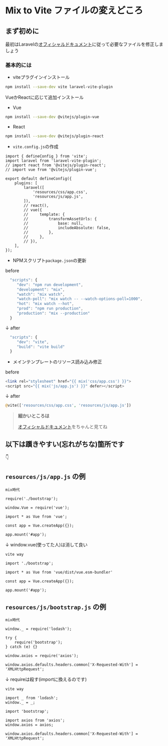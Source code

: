# Mix to Vite ファイルの変えどころ

## まず初めに

最初はLaravelの[オフィシャルドキュメント](https://github.com/laravel/vite-plugin/blob/main/UPGRADE.md#migrating-from-laravel-mix-to-vite)に従って必要なファイルを修正しましょう

### 基本的には

- viteプラグインインストール
```bash
npm install --save-dev vite laravel-vite-plugin
```

VueかReactに応じて追加インストール
- Vue
```bash
npm install --save-dev @vitejs/plugin-vue
```
- React
```bash
npm install --save-dev @vitejs/plugin-react
```
- `vite.config.js`の作成
```vim
import { defineConfig } from 'vite';
import laravel from 'laravel-vite-plugin';
// import react from '@vitejs/plugin-react';
// import vue from '@vitejs/plugin-vue';

export default defineConfig({
    plugins: [
        laravel([
            'resources/css/app.css',
            'resources/js/app.js',
        ]),
        // react(),
        // vue({
        //     template: {
        //         transformAssetUrls: {
        //             base: null,
        //             includeAbsolute: false,
        //         },
        //     },
        // }),
    ],
});
```

- NPMスクリプト`package.json`の更新

before
```javascript
  "scripts": {
     "dev": "npm run development",
     "development": "mix",
     "watch": "mix watch",
     "watch-poll": "mix watch -- --watch-options-poll=1000",
     "hot": "mix watch --hot",
     "prod": "npm run production",
     "production": "mix --production"
  }
```
↓
after
```javascript
  "scripts": {
     "dev": "vite",
     "build": "vite build"
  }
```

- メインテンプレートのリソース読み込み修正

before
```php
<link rel="stylesheet" href="{{ mix('css/app.css') }}">
<script src="{{ mix('js/app.js') }}" defer></script>
```
↓
after
```php
@vite(['resources/css/app.css', 'resources/js/app.js'])
```

> **細かいところは**
> 
> [オフィシャルドキュメント](https://github.com/laravel/vite-plugin/blob/main/UPGRADE.md#migrating-from-laravel-mix-to-vite)をちゃんと見てね

## 以下は躓きやすい(忘れがちな)箇所です<br>
👇

## `resources/js/app.js` の例

`mix時代`

```vim
require('./bootstrap');

window.Vue = require('vue');

import * as Vue from 'vue';

const app = Vue.createApp({});

app.mount('#app');
```

↓ window.vue(使ってた人)は消して良い

`vite way`

```vim
import './bootstrap';

import * as Vue from 'vue/dist/vue.esm-bundler'

const app = Vue.createApp({});

app.mount('#app');
```


## `resources/js/bootstrap.js` の例

`mix時代`

```vim
window._ = require('lodash');

try {
    require('bootstrap');
} catch (e) {}

window.axios = require('axios');

window.axios.defaults.headers.common['X-Requested-With'] = 'XMLHttpRequest';
```

↓ requireは殺す(importに換えるのです)

`vite way`

```vim
import _ from 'lodash';
window._ = _;

import 'bootstrap';

import axios from 'axios';
window.axios = axios;

window.axios.defaults.headers.common['X-Requested-With'] = 'XMLHttpRequest';
```

